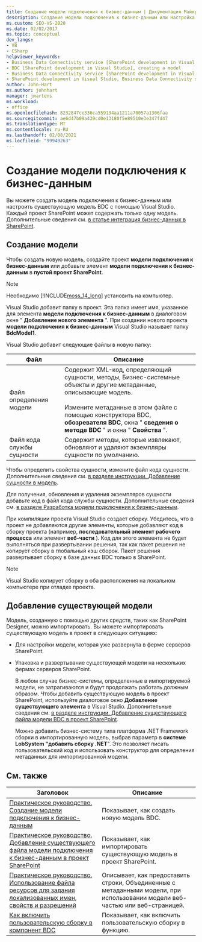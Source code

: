 ```yaml
---
title: Создание модели подключения к бизнес-данным | Документация Майкрософт
description: Создание модели подключения к бизнес-данным или Настройка существующей модели BDC с помощью Visual Studio. Каждый проект SharePoint может содержать только одну модель.
ms.custom: SEO-VS-2020
ms.date: 02/02/2017
ms.topic: conceptual
dev_langs:
- VB
- CSharp
helpviewer_keywords:
- Business Data Connectivity service [SharePoint development in Visual Studio], model
- BDC [SharePoint development in Visual Studio], creating a model
- Business Data Connectivity service [SharePoint development in Visual Studio], creating a model
- SharePoint development in Visual Studio, Business Data Connectivity service
author: John-Hart
ms.author: johnhart
manager: jmartens
ms.workload:
- office
ms.openlocfilehash: 8232847ce336ca559134aa1211a70057a1306faa
ms.sourcegitcommit: ae6d47b09a439cd0e13180f5e89510e3e347fd47
ms.translationtype: MT
ms.contentlocale: ru-RU
ms.lasthandoff: 02/08/2021
ms.locfileid: "99949263"
---
```

# <a name="create-a-business-data-connectivity-model"></a>Создание модели подключения к бизнес-данным
  Вы можете создать модель подключения к бизнес-данным или настроить существующую модель BDC с помощью Visual Studio. Каждый проект SharePoint может содержать только одну модель. Дополнительные сведения см. [в статье интеграция бизнес-данных в SharePoint](../sharepoint/integrating-business-data-into-sharepoint.md).

## <a name="create-a-new-model"></a>Создание модели
 Чтобы создать новую модель, создайте проект **модели подключения к бизнес-данным** или добавьте элемент **модели подключения к бизнес-данным** в **пустой проект SharePoint**.

> [!NOTE]
> Необходимо [!INCLUDE[moss_14_long](../sharepoint/includes/moss-14-long-md.md)] установить на компьютер.

 Visual Studio добавит папку в проект. Эта папка имеет имя, указанное для элемента **модели подключения к бизнес-данным** в диалоговом окне " **Добавление нового элемента** ". При создании нового проекта **модели подключения к бизнес-данным** Visual Studio называет папку **BdcModel1**.

 Visual Studio добавит следующие файлы в новую папку:

|Файл|Описание|
|----------|-----------------|
|Файл определения модели|Содержит XML-код, определяющий сущности, методы, Бизнес-системные объекты и другие метаданные, описывающие модель.<br /><br /> Измените метаданные в этом файле с помощью конструктора BDC, **обозревателя BDC**, окна " **сведения о методе BDC** " и окна " **Свойства** ".|
|Файл кода службы сущности|Содержит методы, которые извлекают, обновляют и удаляют экземпляры сущности по умолчанию.|

 Чтобы определить свойства сущности, измените файл кода сущности. Дополнительные сведения см. [в разделе инструкции. Добавление сущности в модель](../sharepoint/how-to-add-an-entity-to-a-model.md).

 Для получения, обновления и удаления экземпляров сущности добавьте код в файл кода службы сущности. Дополнительные сведения см. [в разделе Разработка модели подключения к бизнес-данным](../sharepoint/designing-a-business-data-connectivity-model.md).

 При компиляции проекта Visual Studio создает сборку. Убедитесь, что в проект не добавляются другие элементы, которые добавляют код в сборку проекта (например, **последовательный элемент рабочего процесса** или элемент **веб-части** ). Код для этого элемента не будет выполняться при развертывании решения, так как пакет решения не копирует сборку в глобальный кэш сборок.  Пакет решения развертывает сборку в базе данных BDC только в SharePoint.

> [!NOTE]
> Visual Studio копирует сборку в оба расположения на локальном компьютере при отладке проекта.

## <a name="add-an-existing-model"></a>Добавление существующей модели
 Модель, созданную с помощью других средств, таких как SharePoint Designer, можно импортировать. Вы можете импортировать существующую модель в проект в следующих ситуациях:

- Для настройки модели, которая уже развернута в ферме серверов SharePoint.

- Упаковка и развертывание существующей модели на нескольких фермах серверов SharePoint.

  В любом случае бизнес-системы, определенные в импортируемой модели, не затрагиваются и будут продолжать работать должным образом. Чтобы добавить существующую модель в проект SharePoint, используйте диалоговое окно **Добавление существующего элемента** в Visual Studio. Дополнительные сведения см. [в разделе инструкции. Добавление существующего файла модели BDC в проект SharePoint](../sharepoint/how-to-add-an-existing-bdc-model-file-to-a-sharepoint-project.md).

  Можно добавить бизнес-систему типа платформа .NET Framework сборки в импортированную модель, выбрав параметр в **системе LobSystem "добавить сборку .NET**". Это позволяет писать пользовательский код и использовать конструктор для определения метаданных для импортированной модели.

## <a name="related-topics"></a>См. также

|Заголовок|Описание|
|-----------|-----------------|
|[Практическое руководство. Создание модели подключения к бизнес-данным](../sharepoint/how-to-create-a-bdc-model.md)|Показывает, как создать новую модель BDC.|
|[Практическое руководство. Добавление существующего файла модели подключения к бизнес-данным в проект SharePoint](../sharepoint/how-to-add-an-existing-bdc-model-file-to-a-sharepoint-project.md)|Показывает, как импортировать существующую модель в проект SharePoint.|
|[Практическое руководство. Использование файла ресурсов для задания локализованных имен, свойств и разрешений](../sharepoint/how-to-use-a-resource-file-to-specify-localized-names-properties-and-permissions.md)|Описывает, как предоставить строки, Объединенные с метаданными модели, при использовании модели веб-частью или веб-страницей.|
|[Как включить пользовательскую сборку в компонент BDC](../sharepoint/how-to-include-a-custom-assembly-in-a-bdc-feature.md)|Показывает, как включить пользовательскую сборку в функцию.|
